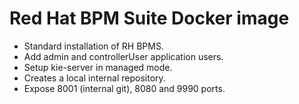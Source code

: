 # Red Hat BPM Suite Docker image

* Standard installation of RH BPMS.
* Add admin and controllerUser application users.
* Setup kie-server in managed mode.
* Creates a local internal repository.
* Expose 8001 (internal git), 8080 and 9990 ports.
